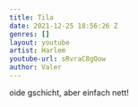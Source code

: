 ```yaml
---
title: Tila
date: 2021-12-25 18:56:26 Z
genres: []
layout: youtube
artist: Harlem
youtube-url: sRvraC8gOow
author: Valer
---
```


oide gschicht, aber einfach nett!